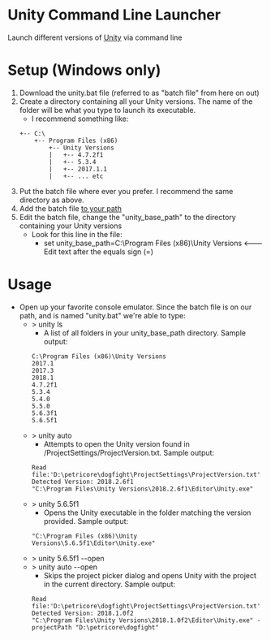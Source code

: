 # Unity Command Line Launcher
Launch different versions of [Unity](https://unity3d.com/) via command line


# Setup (Windows only)
1. Download the unity.bat file (referred to as "batch file" from here on out)
2. Create a directory containing all your Unity versions. The name of the folder will be what you type to launch its executable.
    - I recommend something like:
    ```
    +-- C:\
        +-- Program Files (x86)
            +-- Unity Versions
            |   +-- 4.7.2f1
            |   +-- 5.3.4
            |   +-- 2017.1.1
            |   +-- ... etc
     ```
3. Put the batch file where ever you prefer. I recommend the same directory as above.
4. Add the batch file [to your path](https://www.howtogeek.com/118594/how-to-edit-your-system-path-for-easy-command-line-access/)
5. Edit the batch file, change the "unity_base_path" to the directory containing your Unity versions
    - Look for this line in the file:
        - set unity_base_path=C:\Program Files (x86)\Unity Versions    <--- Edit text after the equals sign (=)

# Usage
- Open up your favorite console emulator. Since the batch file is on our path, and is named "unity.bat" we're able to type:
    - \> unity ls
        - A list of all folders in your unity_base_path directory. Sample output:
        ```
        C:\Program Files (x86)\Unity Versions
        2017.1
        2017.3
        2018.1
        4.7.2f1
        5.3.4
        5.4.0
        5.5.0
        5.6.3f1
        5.6.5f1
        ```
    - \> unity auto
        - Attempts to open the Unity version found in /ProjectSettings/ProjectVersion.txt. Sample output:
        ```
        Read file:'D:\petricore\dogfight\ProjectSettings\ProjectVersion.txt'
        Detected Version: 2018.2.6f1
        "C:\Program Files\Unity Versions\2018.2.6f1\Editor\Unity.exe"
        ```
    - \> unity 5.6.5f1
        - Opens the Unity executable in the folder matching the version provided. Sample output:
        ```
        "C:\Program Files (x86)\Unity Versions\5.6.5f1\Editor\Unity.exe"
        ```
    - \> unity 5.6.5f1 --open
    - \> unity auto --open
        - Skips the project picker dialog and opens Unity with the project in the current directory. Sample output:
        ```
        Read file:'D:\petricore\dogfight\ProjectSettings\ProjectVersion.txt'
        Detected Version: 2018.1.0f2
        "C:\Program Files\Unity Versions\2018.1.0f2\Editor\Unity.exe" -projectPath "D:\petricore\dogfight"

        ```
